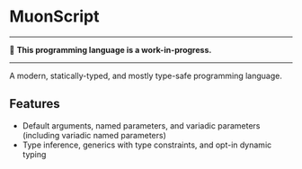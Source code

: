 # MuonScript

---

🚧 **This programming language is a work-in-progress.**

---

A modern, statically-typed, and mostly type-safe programming language.

## Features

- Default arguments, named parameters, and variadic parameters (including variadic named parameters)
- Type inference, generics with type constraints, and opt-in dynamic typing
